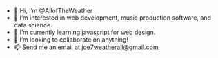 - 👋 Hi, I’m @AllofTheWeather
- 👀 I’m interested in web development, music production software, and data science.
- 🌱 I’m currently learning javascript for web design.
- 💞️ I’m looking to collaborate on anything!
- 📫 Send me an email at joe7weatherall@gmail.com
<!---
AllofTheWeather/AllofTheWeather is a ✨ special ✨ repository because its `README.md` (this file) appears on your GitHub profile.
You can click the Preview link to take a look at your changes.
--->
